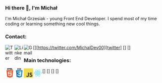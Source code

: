 ### Hi there 👋, I'm Michał

I'm Michał Grzesiak - young Front End Developer. I spend most of my time coding or learning something new cool things.

### Contact:

[<img align="left" alt="Twitter" width="30px" src="https://cdn.jsdelivr.net/npm/simple-icons@v3/icons/twitter.svg" />][https://twitter.com/MichalDev00][twitter]
[<img align="left" alt="LinkedIn" width="30px" src="https://cdn.jsdelivr.net/npm/simple-icons@v3/icons/linkedin.svg" />]
[<img align="left" alt="Gmail" width="30px" src="https://cdn.jsdelivr.net/npm/simple-icons@v3/icons/gmail.svg" />]

### Main technologies:

[<img align="left" alt="HTML5" width="30px" src="https://raw.githubusercontent.com/github/explore/80688e429a7d4ef2fca1e82350fe8e3517d3494d/topics/html/html.png" />]
[<img align="left" alt="CSS3" width="30px" src="https://raw.githubusercontent.com/github/explore/80688e429a7d4ef2fca1e82350fe8e3517d3494d/topics/css/css.png" />]
[<img align="left" alt="JavaScript" width="30px" src="https://raw.githubusercontent.com/github/explore/80688e429a7d4ef2fca1e82350fe8e3517d3494d/topics/javascript/javascript.png" />]
[<img align="left" alt="React" width="30px" src="https://raw.githubusercontent.com/github/explore/80688e429a7d4ef2fca1e82350fe8e3517d3494d/topics/react/react.png" />]

[twitter]: https://twitter.com/MichalDev00
<!--
**MrLoke/mrloke** is a ✨ _special_ ✨ repository because its `README.md` (this file) appears on your GitHub profile.

Here are some ideas to get you started:

- 🔭 I’m currently working on ...
- 🌱 I’m currently learning ...
- 👯 I’m looking to collaborate on ...
- 🤔 I’m looking for help with ...
- 💬 Ask me about ...
- 📫 How to reach me: ...
- 😄 Pronouns: ...
- ⚡ Fun fact: ...
-->
